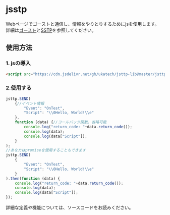 # jsstp  

Webページでゴーストと通信し、情報をやりとりするためにjsを使用します。
詳細は[ゴースト](https://ja.wikipedia.org/wiki/%E4%BC%BA%E3%81%8B)と[SSTP](http://ssp.shillest.net/ukadoc/manual/spec_sstp.html)を参照してください。

## 使用方法

### 1. jsの導入

```html
<script src="https://cdn.jsdelivr.net/gh/ukatech/jsttp-lib@master/jsttp.js"></script>
```

### 2.使用する

```javascript
jsttp.SEND(
	{//イベント情報
		"Event": "OnTest",
		"Script": "\\0Hello, World!\\e"
	},
	function (data) {//コールバック関数、省略可能
		console.log("return_code: "+data.return_code());
		console.log(data);
		console.log(data["Script"]);
	}
);
//あなたはpromiseを使用することもできます
jsttp.SEND(
	{
		"Event": "OnTest",
		"Script": "\\0Hello, World!\\e"
	}
).then(function (data) {
	console.log("return_code: "+data.return_code());
	console.log(data);
	console.log(data["Script"]);
});
```
詳細な定義や機能については、ソースコードをお読みください。
